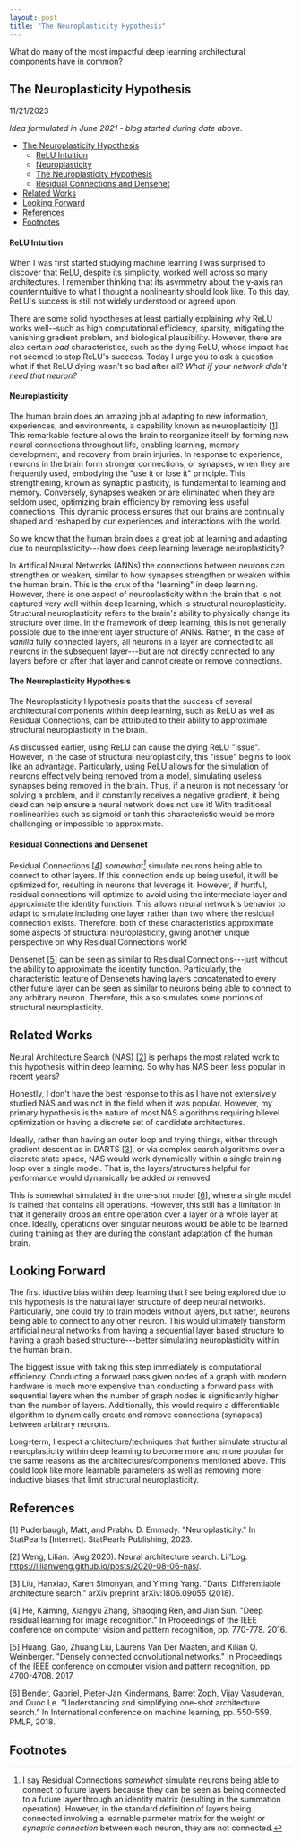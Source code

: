 ```yaml
---
layout: post
title: "The Neuroplasticity Hypothesis"
---
```



What do many of the most impactful deep learning architectural components have in common?

## The Neuroplasticity Hypothesis
11/21/2023

*Idea formulated in June 2021 - blog started during date above.*


- [The Neuroplasticity Hypothesis](#the-neuroplasticity-hypothesis)
    - [ReLU Intuition](#relu-intuition)
    - [Neuroplasticity](#neuroplasticity)
    - [The Neuroplasticity Hypothesis](#the-neuroplasticity-hypothesis-1)
    - [Residual Connections and Densenet](#residual-connections-and-densenet)
- [Related Works](#related-works)
- [Looking Forward](#looking-forward)
- [References](#references)
- [Footnotes](#footnotes)

#### ReLU Intuition
When I was first started studying machine learning I was surprised to discover that ReLU, despite its simplicity, worked well across so many architectures. I remember thinking that its asymmetry about the y-axis ran counterintuitive to what I thought a nonlinearity should look like. To this day, ReLU's success is still not widely understood or agreed upon.

There are some solid hypotheses at least partially explaining why ReLU works well--such as high computational efficiency, sparsity, mitigating the vanishing gradient problem, and biological plausibility. However, there are also certain *bad* characteristics, such as the dying ReLU, whose impact has not seemed to stop ReLU's success. Today I urge you to ask a question--what if that ReLU dying wasn't so bad after all? *What if your network didn't need that neuron?*

#### Neuroplasticity
The human brain does an amazing job at adapting to new information, experiences, and environments, a capability known as neuroplasticity \[[1](#1)\]. This remarkable feature allows the brain to reorganize itself by forming new neural connections throughout life, enabling learning, memory development, and recovery from brain injuries. In response to experience, neurons in the brain form stronger connections, or synapses, when they are frequently used, embodying the "use it or lose it" principle. This strengthening, known as synaptic plasticity, is fundamental to learning and memory. Conversely, synapses weaken or are eliminated when they are seldom used, optimizing brain efficiency by removing less useful connections. This dynamic process ensures that our brains are continually shaped and reshaped by our experiences and interactions with the world.

So we know that the human brain does a great job at learning and adapting due to neuroplasticity---how does deep learning leverage neuroplasticity? 

In Artifical Neural Networks (ANNs) the connections between neurons can strengthen or weaken, similar to how synapses strengthen or weaken within the human brain. This is the crux of the "learning" in deep learning. However, there is one aspect of neuroplasticity within the brain that is not captured very well within deep learning, which is structural neuroplasticity. Structural neuroplasticity refers to the brain's ability to physically change its structure over time. In the framework of deep learning, this is not generally possible due to the inherent layer structure of ANNs. Rather, in the case of *vanilla* fully connected layers, all neurons in a layer are connected to all neurons in the subsequent layer---but are not directly connected to any layers before or after that layer and cannot create or remove connections.


#### The Neuroplasticity Hypothesis

The Neuroplasticity Hypothesis posits that the success of several architectural components within deep learning, such as ReLU as well as Residual Connections, can be attributed to their ability to approximate structural neuroplasticity in the brain.

As discussed earlier, using ReLU can cause the dying ReLU "issue". However, in the case of structural neuroplasticity, this "issue" begins to look like an advantage. Particularly, using ReLU allows for the simulation of neurons effectively being removed from a model, simulating useless synapses being removed in the brain. Thus, if a neuron is not necessary for solving a problem, and it constantly receives a negative gradient, it being dead can help ensure a neural network does not use it! With traditional nonlinearities such as sigmoid or tanh this characteristic would be more challenging or impossible to approximate.

#### Residual Connections and Densenet

Residual Connections \[[4](#4)\] *somewhat[^1]* simulate neurons being able to connect to other layers. If this connection ends up being useful, it will be optimized for, resulting in neurons that leverage it. However, if hurtful, residual connections will optimize to avoid using the intermediate layer and approximate the identity function. This allows neural network's behavior to adapt to simulate including one layer rather than two where the residual connection exists. Therefore, both of these characteristics approximate some aspects of structural neuroplasticity, giving another unique perspective on why Residual Connections work!

Densenet \[[5](#5)\] can be seen as similar to Residual Connections---just without the ability to approximate the identity function. Particularly, the characteristic feature of Densenets having layers concatenated to every other future layer can be seen as similar to neurons being able to connect to any arbitrary neuron. Therefore, this also simulates some portions of structural neuroplasticity.



## Related Works

Neural Architecture Search (NAS) \[[2](#2)\] is perhaps the most related work to this hypothesis within deep learning. So why has NAS been less popular in recent years?

Honestly, I don't have the best response to this as I have not extensively studied NAS and was not in the field when it was popular. However, my primary hypothesis is the nature of most NAS algorithms requiring bilevel optimization or having a discrete set of candidate architectures.

Ideally, rather than having an outer loop and trying things, either through gradient descent as in DARTS \[[3](#3)\], or via complex search algorithms over a discrete state space, NAS would work dynamically within a single training loop over a single model. That is, the layers/structures helpful for performance would dynamically be added or removed.

This is somewhat simulated in the one-shot model \[[6](#6)\], where a single model is trained that contains all operations. However, this still has a limitation in that it generally drops an entire operation over a layer or a whole layer at once. Ideally, operations over singular neurons would be able to be learned during training as they are during the constant adaptation of the human brain.


## Looking Forward

The first iductive bias within deep learning that I see being explored due to this hypothesis is the natural layer structure of deep neural networks. Particularly, one could try to train models without layers, but rather, neurons being able to connect to any other neuron. This would ultimately transform artificial neural networks from having a sequential layer based structure to having a graph based structure---better simulating neuroplasticity within the human brain. 

The biggest issue with taking this step immediately is computational efficiency. Conducting a forward pass given nodes of a graph with modern hardware is much more expensive than conducting a forward pass with sequential layers when the number of graph nodes is significantly higher than the number of layers. Additionally, this would require a differentiable algorithm to dynamically create and remove connections (synapses) between arbitrary neurons.

Long-term, I expect architecture/techniques that further simulate structural neuroplasticity within deep learning to become more and more popular for the same reasons as the architectures/components mentioned above. This could look like more learnable parameters as well as removing more inductive biases that limit structural neuroplasticity.


## References

<a name="1"></a>[1] Puderbaugh, Matt, and Prabhu D. Emmady. "Neuroplasticity." In StatPearls [Internet]. StatPearls Publishing, 2023.

<a name="2"></a>[2] Weng, Lilian. (Aug 2020). Neural architecture search. Lil’Log. https://lilianweng.github.io/posts/2020-08-06-nas/.

<a name="3"></a>[3] Liu, Hanxiao, Karen Simonyan, and Yiming Yang. "Darts: Differentiable architecture search." arXiv preprint arXiv:1806.09055 (2018).

<a name="4"></a>[4] He, Kaiming, Xiangyu Zhang, Shaoqing Ren, and Jian Sun. "Deep residual learning for image recognition." In Proceedings of the IEEE conference on computer vision and pattern recognition, pp. 770-778. 2016.

<a name="5"></a>[5] Huang, Gao, Zhuang Liu, Laurens Van Der Maaten, and Kilian Q. Weinberger. "Densely connected convolutional networks." In Proceedings of the IEEE conference on computer vision and pattern recognition, pp. 4700-4708. 2017.

<a name="6"></a>[6] Bender, Gabriel, Pieter-Jan Kindermans, Barret Zoph, Vijay Vasudevan, and Quoc Le. "Understanding and simplifying one-shot architecture search." In International conference on machine learning, pp. 550-559. PMLR, 2018.


## Footnotes

[^1]: I say Residual Connections *somewhat* simulate neurons being able to connect to future layers because they can be seen as being connected to a future layer through an identity matrix (resulting in the summation operation). However, in the standard definition of layers being connected involving a learnable parmeter matrix for the weight or *synaptic connection* between each neuron, they are not connected. 